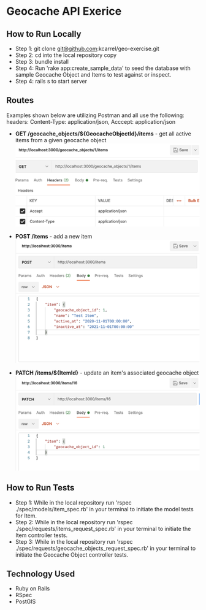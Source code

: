 # Geocache API Exerice

## How to Run Locally
- Step 1: git clone git@github.com:kcarrel/geo-exercise.git
- Step 2: cd into the local repository copy
- Step 3: bundle install
- Step 4: Run 'rake app:create_sample_data' to seed the database with sample Geocache Object and Items to test against or inspect.
- Step 4: rails s to start server
## Routes 
Examples shown below are utilizing Postman and all use the following:
    headers:
        Content-Type: application/json,
        Acccept: application/json

* **GET /geocache_objects/${GeocacheObjectId}/items** - get all active items from a given geocache object
![Example GET request Screenshot](./app/assets/images/GET.png)

* **POST /items** - add a new item
![Example POST request Screenshot](./app/assets/images/POST.png)

* **PATCH /items/${ItemId}** - update an item's associated geocache object
![Example PATCH request Screenshot](./app/assets/images/PATCH.png)

## How to Run Tests
- Step 1: While in the local repository run 'rspec ./spec/models/item_spec.rb' in your terminal to initiate the model tests for Item.
- Step 2: While in the local repository run 'rspec ./spec/requests/items_request_spec.rb' in your terminal to initiate the Item controller tests.
- Step 3: While in the local repository run 'rspec ./spec/requests/geocache_objects_request_spec.rb' in your terminal to initiate the Geocache Object controller tests.
## Technology Used
- Ruby on Rails 
- RSpec
- PostGIS
